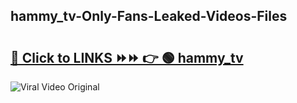 
 ## hammy_tv-Only-Fans-Leaked-Videos-Files

# <h2><a href="https://mediaupload.pro?hammy_tv">🔗 Click to LINKS ⏩⏩ 👉 🟢 hammy_tv </a></h2>

<a href="https://mediaupload.pro?hammy_tv" rel="nofollow" data-target="animated-image.originalLink"><img src="https://i.ibb.co.com/xMMVF88/686577567.gif" alt="Viral Video Original" style="max-width: 100%; display: inline-block;" data-target="animated-image.originalImage"></a>